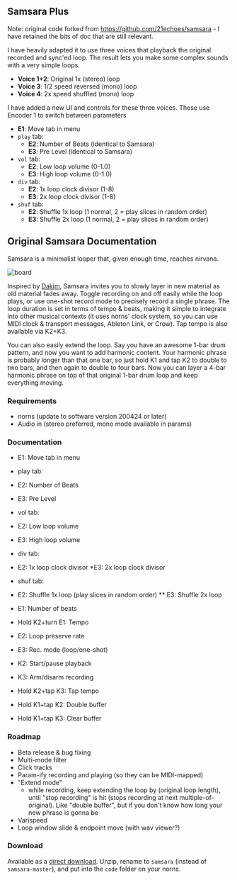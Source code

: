 ## Samsara Plus

Note: original code forked from https://github.com/21echoes/samsara - I have retained the bits of doc that are still relevant.

I have heavily adapted it to use three voices that playback the original recorded and sync'ed loop. The result lets you make some complex sounds with a very simple loops. 

- **Voice 1+2**: Original 1x (stereo) loop
- **Voice 3**: 1/2 speed reversed (mono) loop
- **Voice 4**: 2x speed shuffled (mono) loop

I have added a new UI and controls for these three voices. These use Encoder 1 to switch between parameters

* **E1**: Move tab in menu
* `play` tab:
  * **E2**: Number of Beats (identical to Samsara)
  * **E3**: Pre Level (identical to Samsara)
* `vol` tab:
  * **E2**: Low loop volume (0-1.0)
  * **E3**: High loop volume (0-1.0)
* `div` tab:
  * **E2**: 1x loop clock divisor (1-8)
  * **E3**: 2x loop clock divisor (1-8)
* `shuf` tab:
  * **E2**: Shuffle 1x loop (1 normal, 2 = play slices in random order)
  * **E3**: Shuffle 2x loop (1 normal, 2 = play slices in random order)

## Original Samsara Documentation

Samsara is a minimalist looper that, given enough time, reaches nirvana.

![board](screenshots/samsara.png)

Inspired by [Dakim](https://www.youtube.com/watch?v=AmQ7AMnooj0), Samsara invites you to slowly layer in new material as old material fades away. Toggle recording on and off easily while the loop plays, or use one-shot record mode to precisely record a single phrase. The loop duration is set in terms of tempo & beats, making it simple to integrate into other musical contexts (it uses norns' clock system, so you can use MIDI clock & transport messages, Ableton Link, or Crow). Tap tempo is also available via K2+K3.

You can also easily extend the loop. Say you have an awesome 1-bar drum pattern, and now you want to add harmonic content. Your harmonic phrase is probably longer than that one bar, so just hold K1 and tap K2 to double to two bars, and then again to double to four bars. Now you can layer a 4-bar harmonic phrase on top of that original 1-bar drum loop and keep everything moving.

### Requirements
* norns (update to software version 200424 or later)
* Audio in (stereo preferred, mono mode available in params)

### Documentation
* E1: Move tab in menu
* play tab:
* E2: Number of Beats
* E3: Pre Level
* vol tab:
* E2: Low loop volume
* E3: High loop volume
* div tab:
* E2: 1x loop clock divisor
*E3: 2x loop clock divisor
* shuf tab:
* E2: Shuffle 1x loop (play slices in random order)
** E3: Shuffle 2x loop

* E1: Number of beats
* Hold K2+turn E1: Tempo
* E2: Loop preserve rate
* E3: Rec. mode (loop/one-shot)
* K2: Start/pause playback
* K3: Arm/disarm recording
* Hold K2+tap K3: Tap tempo
* Hold K1+tap K2: Double buffer
* Hold K1+tap K3: Clear buffer

### Roadmap
* Beta release & bug fixing
* Multi-mode filter
* Click tracks
* Param-ify recording and playing (so they can be MIDI-mapped)
* "Extend mode"
  * while recording, keep extending the loop by (original loop length), until "stop recording" is hit (stops recording at next multiple-of-original). Like "double buffer", but if you don't know how long your new phrase is gonna be
* Varispeed
* Loop window slide & endpoint move (with wav viewer?)

### Download
Available as a [direct download](https://github.com/21echoes/samsara/archive/master.zip). Unzip, rename to `samsara` (instead of `samsara-master`), and put into the `code` folder on your norns.
